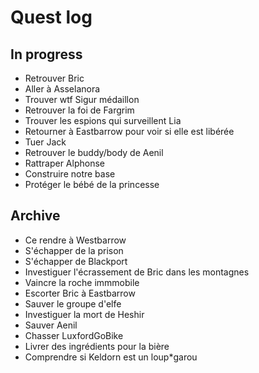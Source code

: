 # Quest log

## In progress

* Retrouver Bric
* Aller à Asselanora
* Trouver wtf Sigur médaillon
* Retrouver la foi de Fargrim
* Trouver les espions qui surveillent Lia
* Retourner à Eastbarrow pour voir si elle est libérée
* Tuer Jack
* Retrouver le buddy/body de Aenil
* Rattraper Alphonse
* Construire notre base
* Protéger le bébé de la princesse

## Archive

* Ce rendre à Westbarrow
* S'échapper de la prison
* S'échapper de Blackport
* Investiguer l'écrassement de Bric dans les montagnes
* Vaincre la roche immmobile
* Escorter Bric à Eastbarrow
* Sauver le groupe d'elfe
* Investiguer la mort de Heshir
* Sauver Aenil
* Chasser LuxfordGoBike
* Livrer des ingrédients pour la bière
* Comprendre si Keldorn est un loup*garou